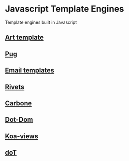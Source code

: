# Javascript Template Engines
Template engines built in Javascript

## [Art template](https://github.com/aui/art-template)

## [Pug](https://github.com/pugjs/pug)

## [Email templates](https://github.com/forwardemail/email-templates)

## [Rivets](https://github.com/mikeric/rivets)

## [Carbone](https://github.com/carboneio/carbone)

## [Dot-Dom](https://github.com/wavesoft/dot-dom)

## [Koa-views](https://github.com/queckezz/koa-views)

## [doT](https://github.com/olado/doT)

